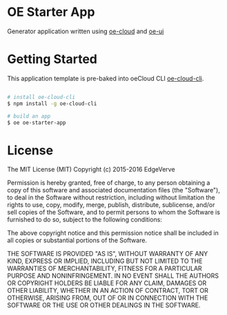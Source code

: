 # OE Starter App

Generator application written using [oe-cloud](https://www.npmjs.com/package/oe-cloud) and [oe-ui](https://github.com/EdgeVerve/oe-ui)

# Getting Started

This application template is pre-baked into oeCloud CLI [oe-cloud-cli](https://www.npmjs.com/package/oe-cloud-cli).

```sh

# install oe-cloud-cli
$ npm install -g oe-cloud-cli 

# build an app
$ oe oe-starter-app 

```

# License

The MIT License (MIT)
Copyright (c) 2015-2016 EdgeVerve

Permission is hereby granted, free of charge, to any person obtaining a copy of this software and associated documentation files (the "Software"), to deal in the Software without restriction, including without limitation the rights to use, copy, modify, merge, publish, distribute, sublicense, and/or sell copies of the Software, and to permit persons to whom the Software is furnished to do so, subject to the following conditions:

The above copyright notice and this permission notice shall be included in all copies or substantial portions of the Software.

THE SOFTWARE IS PROVIDED "AS IS", WITHOUT WARRANTY OF ANY KIND, EXPRESS OR IMPLIED, INCLUDING BUT NOT LIMITED TO THE WARRANTIES OF MERCHANTABILITY, FITNESS FOR A PARTICULAR PURPOSE AND NONINFRINGEMENT. IN NO EVENT SHALL THE AUTHORS OR COPYRIGHT HOLDERS BE LIABLE FOR ANY CLAIM, DAMAGES OR OTHER LIABILITY, WHETHER IN AN ACTION OF CONTRACT, TORT OR OTHERWISE, ARISING FROM, OUT OF OR IN CONNECTION WITH THE SOFTWARE OR THE USE OR OTHER DEALINGS IN THE SOFTWARE.


